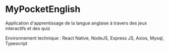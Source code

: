 # MyPocketEnglish
Application d'apprentissage de la langue anglaise à travers des jeux interactifs et des quiz


Environnement technique : 
React Native, NodeJS, Express JS, Axios, Mysql, Typescript

